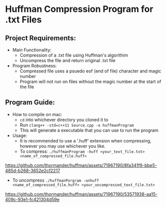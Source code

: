 # Huffman Compression Program for .txt Files
## Project Requirements:
- Main Functionality:
  - Compression of a .txt file using Huffman's algorithim
  - Uncompress the file and return original .txt file
- Program Robustness:
  - Compressed file uses a psuedo eof (end of file) character and magic number
  - Program will not run on files without the magic number at the start of the file

## Program Guide:
- How to compile on mac:
  - ```cd``` into whichever directory you cloned it to
  - Run ```clang++ -std=c++11 Source.cpp -o huffmanProgram```
  - This will generate a executable that you can use to run the program
- Usage:
  - It is recommended to use a '.huff' extension when compressing, however you may use whichever you like.
  - To compress: ```./huffmanProgram -huff <your_text_file.txt> <name_of_compressed_file.huff>```

https://github.com/thormander/huffman/assets/71967190/8fa341f9-bbe5-485d-b268-3652e2cf2217


  
  - To uncompress ```./huffmanPorgram -unhuff <name_of_compressed_file.huff> <your_uncompressed_text_file.txt>```

https://github.com/thormander/huffman/assets/71967190/53571938-aa15-409c-93e1-fc421304d59e
